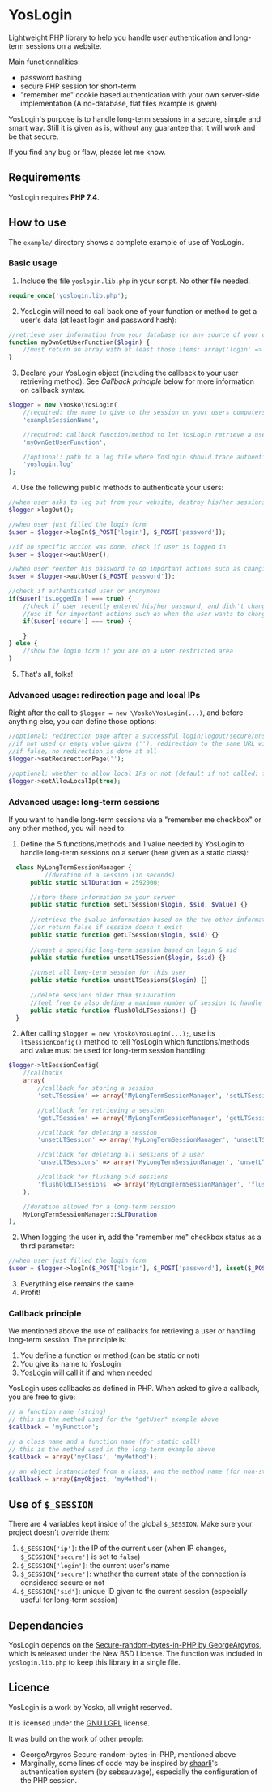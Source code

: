 YosLogin
=====

Lightweight PHP library to help you handle user authentication and long-term sessions on a website.

Main functionnalities:

* password hashing
* secure PHP session for short-term
* "remember me" cookie based authentication with your own server-side implementation (A no-database, flat files example is given)

YosLogin's purpose is to handle long-term sessions in a secure, simple and smart way.
Still it is given as is, without any guarantee that it will work and be that secure.

If you find any bug or flaw, please let me know.

## Requirements

YosLogin requires **PHP 7.4**.

## How to use

The ```example/``` directory shows a complete example of use of YosLogin. 

### Basic usage

1. Include the file ```yoslogin.lib.php``` in your script. No other file needed.

  ```php
  require_once('yoslogin.lib.php');
  ```
2. YosLogin will need to call back one of your function or method to get a user's data (at least login and password hash):

  ```php
  //retrieve user information from your database (or any source of your choice)
  function myOwnGetUserFunction($login) {
      //must return an array with at least those items: array('login' => '', 'password' => '')
  }
  ```
3. Declare your YosLogin object (including the callback to your user retrieving method). See *Callback principle* below for more information on callback syntax.
  ```php
  $logger = new \Yosko\YosLogin(
      //required: the name to give to the session on your users computers
      'exampleSessionName',

      //required: callback function/method to let YosLogin retrieve a user's login & password hash
      'myOwnGetUserFunction',

      //optional: path to a log file where YosLogin should trace authentication actions
      'yoslogin.log'
  );
  ```
4. Use the following public methods to authenticate your users:
  ```php
  //when user asks to log out from your website, destroy his/her sessions
  $logger->logOut();
  
  //when user just filled the login form
  $user = $logger->logIn($_POST['login'], $_POST['password']);
  
  //if no specific action was done, check if user is logged in
  $user = $logger->authUser();
  
  //when user reenter his password to do important actions such as changing email/password
  $user = $logger->authUser($_POST['password']);
  
  //check if authenticated user or anonymous
  if($user['isLoggedIn'] === true) {
      //check if user recently entered his/her password, and didn't change IP since
      //use it for important actions such as when the user wants to change his/her email or password
      if($user['secure'] === true) {

      }
  } else {
      //show the login form if you are on a user restricted area
  }
  ```
5. That's all, folks!

### Advanced usage: redirection page and local IPs

Right after the call to ```$logger = new \Yosko\YosLogin(...)```, and before anything else, you can define those options:

```php
//optional: redirection page after a successful login/logout/secure/unsecure
//if not used or empty value given (''), redirection to the same URL without GET parameters
//if false, no redirection is done at all
$logger->setRedirectionPage('');

//optional: whether to allow local IPs or not (default if not called: false. Setting it to true can be less secure)
$logger->setAllowLocalIp(true);
```

### Advanced usage: long-term sessions

If you want to handle long-term sessions via a "remember me checkbox" or any other method, you will need to:

1. Define the 5 functions/methods and 1 value needed by YosLogin to handle long-term sessions on a server (here given as a static class):

  ```php
    class MyLongTermSessionManager {
		    //duration of a session (in seconds)
        public static $LTDuration = 2592000;

        //store these information on your server
        public static function setLTSession($login, $sid, $value) {}
        
        //retrieve the $value information based on the two other information
        //or return false if session doesn't exist
        public static function getLTSession($login, $sid) {}
        
        //unset a specific long-term session based on login & sid
        public static function unsetLTSession($login, $sid) {}
        
        //unset all long-term session for this user
        public static function unsetLTSessions($login) {}
        
        //delete sessions older than $LTDuration
        //feel free to also define a maximum number of session to handle at the same time
        public static function flushOldLTSessions() {}
    }
  ```
2. After calling ```$logger = new \Yosko\YosLogin(...);```, use its ```ltSessionConfig()``` method to tell YosLogin which functions/methods and value must be used for long-term session handling:

  ```php
  $logger->ltSessionConfig(
      //callbacks
      array(
          //callback for storing a session
          'setLTSession' => array('MyLongTermSessionManager', 'setLTSession'),

          //callback for retrieving a session
          'getLTSession' => array('MyLongTermSessionManager', 'getLTSession'),

          //callback for deleting a session
          'unsetLTSession' => array('MyLongTermSessionManager', 'unsetLTSession'),

          //callback for deleting all sessions of a user
          'unsetLTSessions' => array('MyLongTermSessionManager', 'unsetLTSessions'),

          //callback for flushing old sessions
          'flushOldLTSessions' => array('MyLongTermSessionManager', 'flushOldLTSessions')
      ),

      //duration allowed for a long-term session
      MyLongTermSessionManager::$LTDuration
  );
  ```
2. When logging the user in, add the "remember me" checkbox status as a third parameter:

  ```php
  //when user just filled the login form
  $user = $logger->logIn($_POST['login'], $_POST['password'], isset($_POST['remember']));
  ```
3. Everything else remains the same
4. Profit!

### Callback principle

We mentioned above the use of callbacks for retrieving a user or handling long-term session. The principle is:

1. You define a function or method (can be static or not)
2. You give its name to YosLogin
3. YosLogin will call it if and when needed

YosLogin uses callbacks as defined in PHP. When asked to give a callback, you are free to give:

```php
// a function name (string)
// this is the method used for the "getUser" example above
$callback = 'myFunction';

// a class name and a function name (for static call)
// this is the method used in the long-term example above
$callback = array('myClass', 'myMethod');

// an object instanciated from a class, and the method name (for non-static call)
$callback = array($myObject, 'myMethod');
```

## Use of ```$_SESSION```

There are 4 variables kept inside of the global ```$_SESSION```. Make sure your project doesn't override them:

1. ```$_SESSION['ip']```: the IP of the current user (when IP changes, ```$_SESSION['secure']``` is set to ```false```)
2. ```$_SESSION['login']```: the current user's name
3. ```$_SESSION['secure']```: whether the current state of the connection is considered secure or not
4. ```$_SESSION['sid']```: unique ID given to the current session (especially useful for long-term session)

## Dependancies

YosLogin depends on the [Secure-random-bytes-in-PHP by GeorgeArgyros](https://github.com/GeorgeArgyros/Secure-random-bytes-in-PHP/), which is released under the New BSD License. The function was included in ```yoslogin.lib.php``` to keep this library in a single file.

## Licence

YosLogin is a work by Yosko, all wright reserved.

It is licensed under the [GNU LGPL](http://www.gnu.org/licenses/lgpl.html) license.

It was build on the work of other people:
* GeorgeArgyros Secure-random-bytes-in-PHP, mentioned above
* Marginally, some lines of code may be inspired by [shaarli](https://github.com/sebsauvage/Shaarli)'s authentication system (by sebsauvage), especially the configuration of the PHP session.